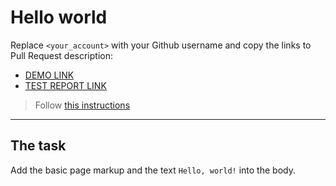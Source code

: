 # Hello world
Replace `<your_account>` with your Github username and copy the links to Pull Request description:
- [DEMO LINK](https://LiezhentSOVA.github.io/layout_hello-world/)
- [TEST REPORT LINK](https://LiezhentSOVA.github.io/layout_hello-world/report/html_report/)

> Follow [this instructions](https://mate-academy.github.io/layout_task-guideline/#how-to-solve-the-layout-tasks-on-github)
___

## The task 
Add the basic page markup and the text `Hello, world!` into the body.

